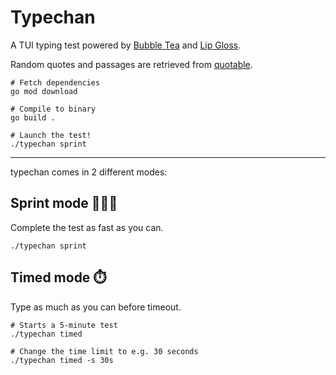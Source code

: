# Typechan

A TUI typing test powered by [Bubble Tea](https://github.com/charmbracelet/bubbletea) and [Lip Gloss](https://github.com/charmbracelet/lipgloss).

Random quotes and passages are retrieved from [quotable](https://github.com/lukePeavey/quotable).

```shell
# Fetch dependencies
go mod download

# Compile to binary
go build .

# Launch the test!
./typechan sprint
```

---

typechan comes in 2 different modes:

## Sprint mode 🏃🏻‍♀️

Complete the test as fast as you can.

```shell
./typechan sprint
```

## Timed mode ⏱️

Type as much as you can before timeout.

```shell
# Starts a 5-minute test
./typechan timed

# Change the time limit to e.g. 30 seconds
./typechan timed -s 30s
```
